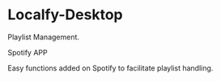 # Localfy-Desktop
Playlist Management.

Spotify APP

Easy functions added on Spotify to facilitate playlist handling.

